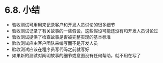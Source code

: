 # 6.8. 小结

- 验收测试可用用来记录客户和开发人员讨论的很多细节
- 验收测试记录了有关故事的一些假设，这些假设可能还没有和开发人员讨论过
- 验收测试提供了检查故事是否被完整实现的基本标准
- 验收测试应由客户团队来编写而不是开发人员
- 验收测试应该在程序员写代码之前就写好
- 如果新的测试对阐明故事的细节或意图没有任何帮助，就不用在写了